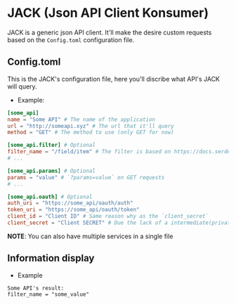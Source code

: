 # JACK (Json API Client Konsumer)
JACK is a generic json API client.
It'll make the desire custom requests based on the `Config.toml` configuration file.

## Config.toml
This is the JACK's configuration file, here you'll discribe what API's JACK will query.

* Example:
```toml
[some_api]
name = "Some API" # The name of the application
url = "http://someapi.xyz" # The url that it'll query
method = "GET" # The method to use (only GET for now)

[some_api.filter] # Optional
filter_name = "/field/item" # The filter is based on https://docs.serde.rs/serde_json/value/enum.Value.html#method.pointer
# ...

[some_api.params] # Optional
params = "value" # `?params=value` on GET requests
# ...

[some_api.oauth] # Optional
auth_uri = "https://some_api/oauth/auth"
token_uri = "https://some_api/oauth/token"
client_id = "Client ID" # Same reason why as the `client_secret`
client_secret = "Client SECRET" # Due the lack of a intermediate(private) server (maybe in the future...) containing the client_secret
```

**NOTE**: You can also have multiple services in a single file

## Information display

* Example
```
Some API's result:
filter_name = "some_value"
```
